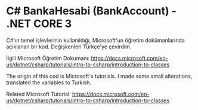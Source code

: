 # C# BankaHesabi (BankAccount) - .NET CORE 3
C#'ın temel işlevlerinin kullanıldığı, Microsoft'un öğretim dokümanlarında açıklanan bir kod. Değişkenleri Türkçe'ye çevirdim.

İlgili Microsoft Öğretim Dokumanı: https://docs.microsoft.com/en-us/dotnet/csharp/tutorials/intro-to-csharp/introduction-to-classes

The origin of this cod is Microsoft's tutorials. I made some small alterations, translated the variables to Turkish.

Related Microsoft Tutorial: https://docs.microsoft.com/en-us/dotnet/csharp/tutorials/intro-to-csharp/introduction-to-classes
